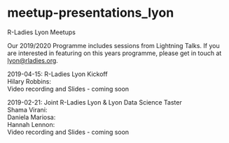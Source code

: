 # meetup-presentations_lyon

R-Ladies Lyon Meetups


Our 2019/2020 Programme includes sessions from  Lightning Talks. If you are interested in featuring on this years programme, please get in touch at lyon@rladies.org.  



2019-04-15: R-Ladies Lyon Kickoff   
Hilary Robbins:   
Video recording and Slides - coming soon  



2019-02-21: Joint R-Ladies Lyon & Lyon Data Science Taster  
Shama Virani:   
Daniela Mariosa:  
Hannah Lennon:  
Video recording and Slides - coming soon  
